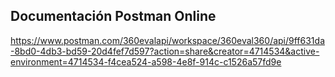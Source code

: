 ## Documentación Postman Online
https://www.postman.com/360evalapi/workspace/360eval360/api/9ff631da-8bd0-4db3-bd59-20d4fef7d597?action=share&creator=4714534&active-environment=4714534-f4cea524-a598-4e8f-914c-c1526a57fd9e
